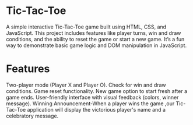# Tic-Tac-Toe
A simple interactive Tic-Tac-Toe game built using HTML, CSS, and JavaScript. This project includes features like player turns, win and draw conditions, and the ability to reset the game or start a new game. It’s a fun way to demonstrate basic game logic and DOM manipulation in JavaScript.

# Features
Two-player mode (Player X and Player O).
Check for win and draw conditions.
Game reset functionality.
New game option to start fresh after a game ends.
User-friendly interface with visual feedback (colors, winner message).
Winning Announcement-When a player wins the game ,our Tic-Tac-Toe application will display the victorious player's name and a celebratory message.
